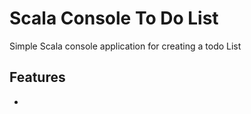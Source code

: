 # Scala Console To Do List
Simple Scala console application for creating a todo List

## Features
- 